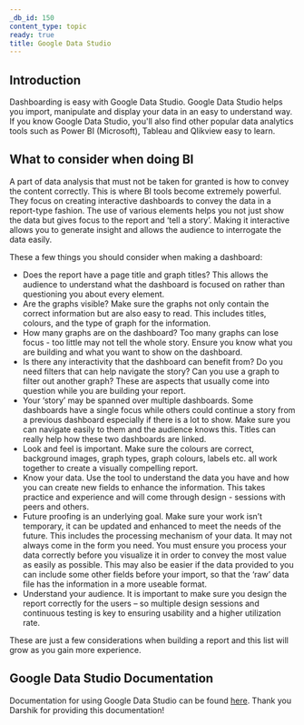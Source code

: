 ```yaml
---
_db_id: 150
content_type: topic
ready: true
title: Google Data Studio
---
```


## Introduction

Dashboarding is easy with Google Data Studio. Google Data Studio helps you import, manipulate and display your data in an easy to understand way. If you know Google Data Studio, you'll also find other popular data analytics tools such as Power BI (Microsoft), Tableau and Qlikview easy to learn.

## What to consider when doing BI

A part of data analysis that must not be taken for granted is how to convey the content correctly. This is where BI tools become extremely powerful. They focus on creating interactive dashboards to convey the data in a report-type fashion. The use of various elements helps you not just show the data but gives focus to the report and ‘tell a story’. Making it interactive allows you to generate insight and allows the audience to interrogate the data easily.

These a few things you should consider when making a dashboard:

- Does the report have a page title and graph titles? This allows the audience to understand what the dashboard is focused on rather than questioning you about every element.
- Are the graphs visible? Make sure the graphs not only contain the correct information but are also easy to read. This includes titles, colours, and the type of graph for the information.
- How many graphs are on the dashboard? Too many graphs can lose focus - too little may not tell the whole story. Ensure you know what you are building and what you want to show on the dashboard.
- Is there any interactivity that the dashboard can benefit from? Do you need filters that can help navigate the story? Can you use a graph to filter out another graph? These are aspects that usually come into question while you are building your report.
- Your ‘story’ may be spanned over multiple dashboards. Some dashboards have a single focus while others could continue a story from a previous dashboard especially if there is a lot to show. Make sure you can navigate easily to them and the audience knows this. Titles can really help how these two dashboards are linked.
- Look and feel is important. Make sure the colours are correct, background images, graph types, graph colours, labels etc. all work together to create a visually compelling report.
- Know your data. Use the tool to understand the data you have and how you can create new fields to enhance the information. This takes practice and experience and will come through design - sessions with peers and others.
- Future proofing is an underlying goal. Make sure your work isn’t temporary, it can be updated and enhanced to meet the needs of the future. This includes the processing mechanism of your data. It may not always come in the form you need. You must ensure you process your data correctly before you visualize it in order to convey the most value as easily as possible. This may also be easier if the data provided to you can include some other fields before your import, so that the ‘raw’ data file has the information in a more useable format.
- Understand your audience. It is important to make sure you design the report correctly for the users – so multiple design sessions and continuous testing is key to ensuring usability and a higher utilization rate.

These are just a few considerations when building a report and this list will grow as you gain more experience.

## Google Data Studio Documentation

Documentation for using Google Data Studio can be found [here](https://drive.google.com/open?id=0Bw7K3CzEHr7bVGQwOUtnRVowWFlzcDFkNUQ3Q3JKWEJDaTRR). Thank you Darshik for providing this documentation!